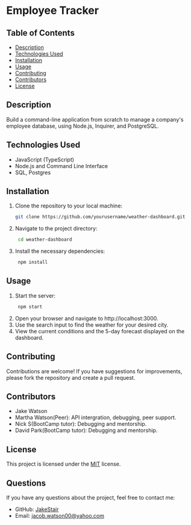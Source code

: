 # Employee Tracker

## Table of Contents
- [Description](#description)
- [Technologies Used](#technologies-used)
- [Installation](#installation)
- [Usage](#usage)
- [Contributing](#contributing)
- [Contributors](#contributors)
- [License](#license)

## Description
Build a command-line application from scratch to manage a company's employee database, using Node.js, Inquirer, and PostgreSQL.

## Technologies Used
- JavaScript (TypeScript)
- Node.js and Command Line Interface
- SQL, Postgres

## Installation
1. Clone the repository to your local machine:
   ```bash
   git clone https://github.com/yourusername/weather-dashboard.git
2. Navigate to the project directory:
   ```bash
    cd weather-dashboard
3. Install the necessary dependencies:
   ```bash
    npm install

## Usage
1. Start the server:
   ```bash
    npm start
2. Open your browser and navigate to http://localhost:3000.
3. Use the search input to find the weather for your desired city.
4. View the current conditions and the 5-day forecast displayed on the dashboard.

## Contributing
Contributions are welcome! If you have suggestions for improvements, please fork the repository and create a pull request.

## Contributors
- Jake Watson
- Martha Watson(Peer): API intergration, debugging, peer support.
- Nick S(BootCamp tutor): Debugging and mentorship.
- David Park(BootCamp tutor): Debugging and mentorship.

## License
This project is licensed under the [MIT](https://opensource.org/licenses/MIT) license.

## Questions
If you have any questions about the project, feel free to contact me:

- GitHub: [JakeStair](https://github.com/JakeStair)
- Email: jacob.watson00@yahoo.com